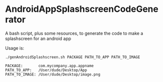 AndroidAppSplashscreenCodeGenerator
===================================

A bash script, plus some resources, to generate the code to make a splashscreen for an android app

Usage is:

    ./genAndroidSplashscreen.sh PACKAGE PATH_TO_APP PATH_TO_IMAGE

    PACKAGE:       com.mycompany.app.appname
    PATH_TO_APP:   /User/dude/Desktop/App
    PATH_TO_IMAGE: /User/dude/Desktop/image.png
